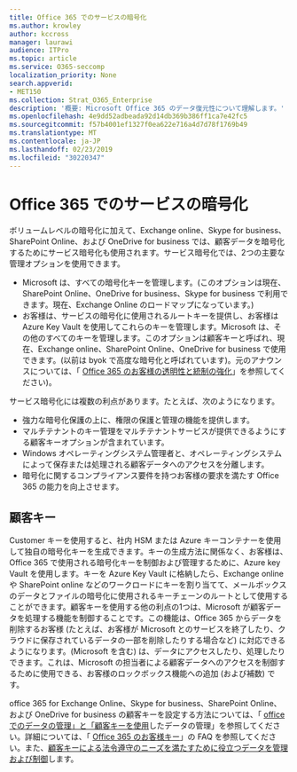 ```yaml
---
title: Office 365 でのサービスの暗号化
ms.author: krowley
author: kccross
manager: laurawi
audience: ITPro
ms.topic: article
ms.service: O365-seccomp
localization_priority: None
search.appverid:
- MET150
ms.collection: Strat_O365_Enterprise
description: '概要: Microsoft Office 365 のデータ復元性について理解します。'
ms.openlocfilehash: 4e9dd52adbeada92d14db369b386ff1ca7e42fc5
ms.sourcegitcommit: f57b4001ef1327f0ea622e716a4d7d78f1769b49
ms.translationtype: MT
ms.contentlocale: ja-JP
ms.lasthandoff: 02/23/2019
ms.locfileid: "30220347"
---
```

# <a name="office-365-service-encryption"></a>Office 365 でのサービスの暗号化

ボリュームレベルの暗号化に加えて、Exchange online、Skype for business、SharePoint Online、および OneDrive for business では、顧客データを暗号化するためにサービス暗号化も使用されます。サービス暗号化では、2つの主要な管理オプションを使用できます。
- Microsoft は、すべての暗号化キーを管理します。(このオプションは現在、SharePoint Online、OneDrive for business、Skype for business で利用できます。現在、Exchange Online のロードマップになっています。)
- お客様は、サービスの暗号化に使用されるルートキーを提供し、お客様は Azure Key Vault を使用してこれらのキーを管理します。Microsoft は、その他のすべてのキーを管理します。このオプションは顧客キーと呼ばれ、現在、Exchange online、SharePoint Online、OneDrive for business で使用できます。(以前は byok で高度な暗号化と呼ばれています)。元のアナウンスについては、「 [Office 365 のお客様の透明性と統制の強化](http://blogs.office.com/2015/04/21/enhancing-transparency-and-control-for-office-365-customers/)」を参照してください)。

サービス暗号化には複数の利点があります。たとえば、次のようになります。
- 強力な暗号化保護の上に、権限の保護と管理の機能を提供します。
- マルチテナントのキー管理をマルチテナントサービスが提供できるようにする顧客キーオプションが含まれています。
- Windows オペレーティングシステム管理者と、オペレーティングシステムによって保存または処理される顧客データへのアクセスを分離します。
- 暗号化に関するコンプライアンス要件を持つお客様の要求を満たす Office 365 の能力を向上させます。

## <a name="customer-key"></a>顧客キー
Customer キーを使用すると、社内 HSM または Azure キーコンテナーを使用して独自の暗号化キーを生成できます。キーの生成方法に関係なく、お客様は、Office 365 で使用される暗号化キーを制御および管理するために、Azure key Vault を使用します。キーを Azure Key Vault に格納したら、Exchange online や SharePoint online などのワークロードにキーを割り当てて、メールボックスのデータとファイルの暗号化に使用されるキーチェーンのルートとして使用することができます。顧客キーを使用する他の利点の1つは、Microsoft が顧客データを処理する機能を制御することです。この機能は、Office 365 からデータを削除するお客様 (たとえば、お客様が Microsoft とのサービスを終了したり、クラウドに保存されているデータの一部を削除したりする場合など) に対応できるようになります。(Microsoft を含む) は、データにアクセスしたり、処理したりできます。これは、Microsoft の担当者による顧客データへのアクセスを制御するために使用できる、お客様のロックボックス機能への追加 (および補数) です。

office 365 for Exchange Online、Skype for business、SharePoint Online、および OneDrive for business の顧客キーを設定する方法については、「 [office でのデータの管理」と「顧客キーを使用](https://support.office.com/article/Controlling-your-data-in-Office-365-using-Customer-Key-f2cd475a-e592-46cf-80a3-1bfb0fa17697)したデータの管理」を参照してください。詳細については、「 [Office 365 のお客様キー](https://support.office.com/article/Customer-Key-for-Office-365-FAQ-41ae293a-bd5c-4083-acd8-e1a2b4329da6)」の FAQ を参照してください。また、[顧客キーによる法令遵守のニーズを満たすために役立つデータを管理および制御](https://techcommunity.microsoft.com/t5/Microsoft-Ignite-Content-2017/Manage-and-control-your-data-to-help-meet-compliance-needs-with/td-p/117580)します。
